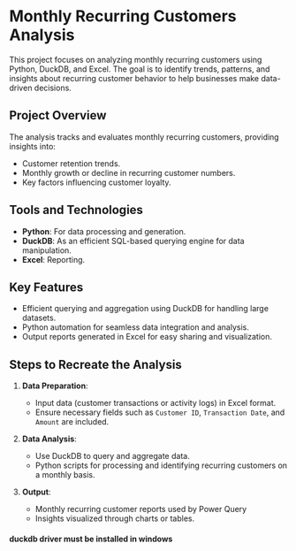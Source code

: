 # Monthly Recurring Customers Analysis

This project focuses on analyzing monthly recurring customers using Python, DuckDB, and Excel. The goal is to identify trends, patterns, and insights about recurring customer behavior to help businesses make data-driven decisions.

## Project Overview

The analysis tracks and evaluates monthly recurring customers, providing insights into:
- Customer retention trends.
- Monthly growth or decline in recurring customer numbers.
- Key factors influencing customer loyalty.

## Tools and Technologies

- **Python**: For data processing and generation.
- **DuckDB**: As an efficient SQL-based querying engine for data manipulation.
- **Excel**: Reporting.

## Key Features

- Efficient querying and aggregation using DuckDB for handling large datasets.
- Python automation for seamless data integration and analysis.
- Output reports generated in Excel for easy sharing and visualization.

## Steps to Recreate the Analysis

1. **Data Preparation**:
   - Input data (customer transactions or activity logs) in Excel format.
   - Ensure necessary fields such as `Customer ID`, `Transaction Date`, and `Amount` are included.

2. **Data Analysis**:
   - Use DuckDB to query and aggregate data.
   - Python scripts for processing and identifying recurring customers on a monthly basis.

3. **Output**:
   - Monthly recurring customer reports used by Power Query
   - Insights visualized through charts or tables.

#### duckdb driver must be installed in windows
